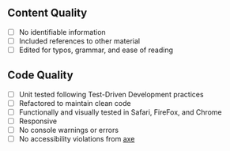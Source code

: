 ## Content Quality
- [ ] No identifiable information
- [ ] Included references to other material
- [ ] Edited for typos, grammar, and ease of reading

## Code Quality
- [ ] Unit tested following Test-Driven Development practices
- [ ] Refactored to maintain clean code
- [ ] Functionally and visually tested in Safari, FireFox, and Chrome
- [ ] Responsive
- [ ] No console warnings or errors
- [ ] No accessibility violations from [axe](https://chrome.google.com/webstore/detail/axe-web-accessibility-tes/lhdoppojpmngadmnindnejefpokejbdd/)
